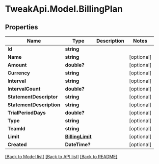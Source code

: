 # TweakApi.Model.BillingPlan
## Properties

Name | Type | Description | Notes
------------ | ------------- | ------------- | -------------
**Id** | **string** |  | 
**Name** | **string** |  | [optional] 
**Amount** | **double?** |  | [optional] 
**Currency** | **string** |  | [optional] 
**Interval** | **string** |  | [optional] 
**IntervalCount** | **double?** |  | [optional] 
**StatementDescriptor** | **string** |  | [optional] 
**StatementDescription** | **string** |  | [optional] 
**TrialPeriodDays** | **double?** |  | [optional] 
**Type** | **string** |  | [optional] 
**TeamId** | **string** |  | [optional] 
**Limit** | [**BillingLimit**](BillingLimit.md) |  | [optional] 
**Created** | **DateTime?** |  | [optional] 

[[Back to Model list]](../README.md#documentation-for-models) [[Back to API list]](../README.md#documentation-for-api-endpoints) [[Back to README]](../README.md)

